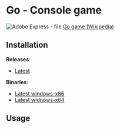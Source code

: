 # Go - Console game
![Adobe Express - file](https://github.com/user-attachments/assets/c2f6a341-d5dc-48ab-b62d-d958a7fab33a)
[Go game (Wikipedia)](https://en.wikipedia.org/wiki/Go_(game))

## Installation

**Releases**:
- [Latest](https://github.com/D4M14N20/GO-PP2022/releases/latest)

**Binaries**:
- [Latest windows-x86](https://github.com/D4M14N20/GO-PP2022/releases/latest/download/Go_win32.exe)
- [Latest widnows-x64](https://github.com/D4M14N20/GO-PP2022/releases/latest/download/Go_win64.exe)

## Usage



